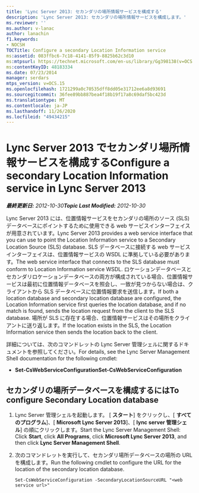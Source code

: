 ```yaml
---
title: 'Lync Server 2013: セカンダリの場所情報サービスを構成する'
description: 'Lync Server 2013: セカンダリの場所情報サービスを構成します。'
ms.reviewer: ''
ms.author: v-lanac
author: lanachin
f1.keywords:
- NOCSH
TOCTitle: Configure a secondary Location Information service
ms:assetid: 083ffbc6-7c18-4141-85f9-8825b62c3d10
ms:mtpsurl: https://technet.microsoft.com/en-us/library/Gg398138(v=OCS.15)
ms:contentKeyID: 48183334
ms.date: 07/23/2014
manager: serdars
mtps_version: v=OCS.15
ms.openlocfilehash: 1721299a0c70535dff8dd05e31712ee6a8d93691
ms.sourcegitcommit: 36fee89bb887bea4f18b19f17a8c69daf5bc423d
ms.translationtype: MT
ms.contentlocale: ja-JP
ms.lasthandoff: 11/26/2020
ms.locfileid: "49434215"
---
```

# <a name="configure-a-secondary-location-information-service-in-lync-server-2013"></a><span data-ttu-id="ec008-103">Lync Server 2013 でセカンダリ場所情報サービスを構成する</span><span class="sxs-lookup"><span data-stu-id="ec008-103">Configure a secondary Location Information service in Lync Server 2013</span></span>

<div data-xmlns="http://www.w3.org/1999/xhtml">

<div class="topic" data-xmlns="http://www.w3.org/1999/xhtml" data-msxsl="urn:schemas-microsoft-com:xslt" data-cs="https://msdn.microsoft.com/">

<div data-asp="https://msdn2.microsoft.com/asp">



</div>

<div id="mainSection">

<div id="mainBody"><span data-ttu-id="ec008-104">

<span> </span></span><span class="sxs-lookup"><span data-stu-id="ec008-104">

<span> </span></span></span>

<span data-ttu-id="ec008-105">_**最終更新日:** 2012-10-30_</span><span class="sxs-lookup"><span data-stu-id="ec008-105">_**Topic Last Modified:** 2012-10-30_</span></span>

<span data-ttu-id="ec008-106">Lync Server 2013 には、位置情報サービスをセカンダリの場所のソース (SLS) データベースにポイントするために使用できる web サービスインターフェイスが用意されています。</span><span class="sxs-lookup"><span data-stu-id="ec008-106">Lync Server 2013 provides a web service interface that you can use to point the Location Information service to a Secondary Location Source (SLS) database.</span></span> <span data-ttu-id="ec008-107">SLS データベースに接続する web サービスインターフェイスは、位置情報サービスの WSDL に準拠している必要があります。</span><span class="sxs-lookup"><span data-stu-id="ec008-107">The web service interface that connects to the SLS database must conform to Location Information service WSDL.</span></span> <span data-ttu-id="ec008-108">ロケーションデータベースとセカンダリロケーションデータベースの両方が構成されている場合、位置情報サービスは最初に位置情報データベースを照会し、一致が見つからない場合は、クライアントから SLS データベースに位置情報要求を送信します。</span><span class="sxs-lookup"><span data-stu-id="ec008-108">If both a location database and secondary location database are configured, the Location Information service first queries the location database, and if no match is found, sends the location request from the client to the SLS database.</span></span> <span data-ttu-id="ec008-109">場所が SLS に存在する場合、位置情報サービスはその場所をクライアントに送り返します。</span><span class="sxs-lookup"><span data-stu-id="ec008-109">If the location exists in the SLS, the Location Information service then sends the location back to the client.</span></span>

<span data-ttu-id="ec008-110">詳細については、次のコマンドレットの Lync Server 管理シェルに関するドキュメントを参照してください。</span><span class="sxs-lookup"><span data-stu-id="ec008-110">For details, see the Lync Server Management Shell documentation for the following cmdlet:</span></span>

  - <span data-ttu-id="ec008-111">**Set-CsWebServiceConfiguration**</span><span class="sxs-lookup"><span data-stu-id="ec008-111">**Set-CsWebServiceConfiguration**</span></span>

<div>

## <a name="to-configure-secondary-location-database"></a><span data-ttu-id="ec008-112">セカンダリの場所データベースを構成するには</span><span class="sxs-lookup"><span data-stu-id="ec008-112">To configure Secondary Location database</span></span>

1.  <span data-ttu-id="ec008-113">Lync Server 管理シェルを起動します。 [ **スタート**] をクリックし、[ **すべてのプログラム**]、[ **Microsoft Lync Server 2013**]、[ **lync server 管理シェル**] の順にクリックします。</span><span class="sxs-lookup"><span data-stu-id="ec008-113">Start the Lync Server Management Shell: Click **Start**, click **All Programs**, click **Microsoft Lync Server 2013**, and then click **Lync Server Management Shell**.</span></span>

2.  <span data-ttu-id="ec008-114">次のコマンドレットを実行して、セカンダリ場所データベースの場所の URL を構成します。</span><span class="sxs-lookup"><span data-stu-id="ec008-114">Run the following cmdlet to configure the URL for the location of the secondary location database.</span></span>
    
        Set-CsWebServiceConfiguration -SecondaryLocationSourceURL "<web service url>" 

<span data-ttu-id="ec008-115"></div>

</div>

<span> </span>

</div>

</div>

</span><span class="sxs-lookup"><span data-stu-id="ec008-115"></div>

</div>

<span> </span>

</div>

</div>

</span></span></div>

